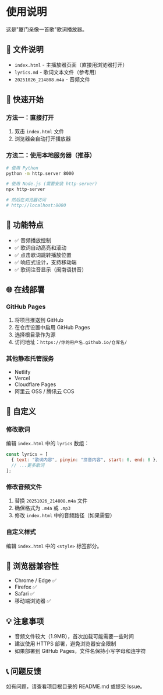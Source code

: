 # 使用说明

这是"厦门亲像一首歌"歌词播放器。

## 📁 文件说明

- `index.html` - 主播放器页面（直接用浏览器打开）
- `lyrics.md` - 歌词文本文件（参考用）
- `20251026_214808.m4a` - 音频文件

## 🚀 快速开始

### 方法一：直接打开
1. 双击 `index.html` 文件
2. 浏览器会自动打开播放器

### 方法二：使用本地服务器（推荐）
```bash
# 使用 Python
python -m http.server 8000

# 使用 Node.js (需要安装 http-server)
npx http-server

# 然后在浏览器访问
# http://localhost:8000
```

## 🎵 功能特点

- ✅ 音频播放控制
- ✅ 歌词自动高亮和滚动
- ✅ 点击歌词跳转播放位置
- ✅ 响应式设计，支持移动端
- ✅ 歌词注音显示（闽南语拼音）

## 🌐 在线部署

### GitHub Pages

1. 将项目推送到 GitHub
2. 在仓库设置中启用 GitHub Pages
3. 选择根目录作为源
4. 访问地址：`https://你的用户名.github.io/仓库名/`

### 其他静态托管服务

- Netlify
- Vercel
- Cloudflare Pages
- 阿里云 OSS / 腾讯云 COS

## 🔧 自定义

### 修改歌词

编辑 `index.html` 中的 `lyrics` 数组：
```javascript
const lyrics = [
  { text: "歌词内容", pinyin: "拼音内容", start: 0, end: 8 },
  // ...更多歌词
];
```

### 修改音频文件

1. 替换 `20251026_214808.m4a` 文件
2. 确保格式为 `.m4a` 或 `.mp3`
3. 修改 `index.html` 中的音频路径（如果需要）

### 自定义样式

编辑 `index.html` 中的 `<style>` 标签部分。

## 📱 浏览器兼容性

- Chrome / Edge ✅
- Firefox ✅
- Safari ✅
- 移动端浏览器 ✅

## 💡 注意事项

- 音频文件较大（1.9MB），首次加载可能需要一些时间
- 建议使用 HTTPS 部署，避免浏览器安全限制
- 如果部署到 GitHub Pages，文件名保持小写字母和连字符

## 📞 问题反馈

如有问题，请查看项目根目录的 README.md 或提交 Issue。
